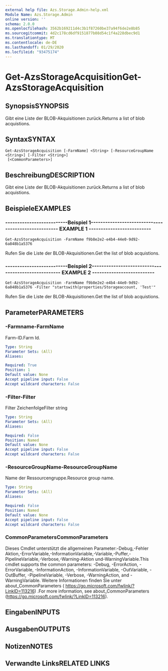 ```yaml
---
external help file: Azs.Storage.Admin-help.xml
Module Name: Azs.Storage.Admin
online version: ''
schema: 2.0.0
ms.openlocfilehash: 3562b169211d4c3b1f87260be37a94f6de2e8b85
ms.sourcegitcommit: 4d2c178cd6df9151877b08d54c1f4a228dbec9d1
ms.translationtype: MT
ms.contentlocale: de-DE
ms.lasthandoff: 01/29/2020
ms.locfileid: "93475174"
---
```

# <span data-ttu-id="b0b6a-101">Get-AzsStorageAcquisition</span><span class="sxs-lookup"><span data-stu-id="b0b6a-101">Get-AzsStorageAcquisition</span></span>

## <span data-ttu-id="b0b6a-102">Synopsis</span><span class="sxs-lookup"><span data-stu-id="b0b6a-102">SYNOPSIS</span></span>
<span data-ttu-id="b0b6a-103">Gibt eine Liste der BLOB-Akquisitionen zurück.</span><span class="sxs-lookup"><span data-stu-id="b0b6a-103">Returns a list of blob acquistions.</span></span>

## <span data-ttu-id="b0b6a-104">Syntax</span><span class="sxs-lookup"><span data-stu-id="b0b6a-104">SYNTAX</span></span>

```
Get-AzsStorageAcquisition [-FarmName] <String> [-ResourceGroupName <String>] [-Filter <String>]
 [<CommonParameters>]
```

## <span data-ttu-id="b0b6a-105">Beschreibung</span><span class="sxs-lookup"><span data-stu-id="b0b6a-105">DESCRIPTION</span></span>
<span data-ttu-id="b0b6a-106">Gibt eine Liste der BLOB-Akquisitionen zurück.</span><span class="sxs-lookup"><span data-stu-id="b0b6a-106">Returns a list of blob acquistions.</span></span>

## <span data-ttu-id="b0b6a-107">Beispiele</span><span class="sxs-lookup"><span data-stu-id="b0b6a-107">EXAMPLES</span></span>

### <span data-ttu-id="b0b6a-108">--------------------------Beispiel 1--------------------------</span><span class="sxs-lookup"><span data-stu-id="b0b6a-108">-------------------------- EXAMPLE 1 --------------------------</span></span>
```
Get-AzsStorageAcquisition -FarmName f9b8e2e2-e4b4-44e0-9d92-6a848b1a5376
```

<span data-ttu-id="b0b6a-109">Rufen Sie die Liste der BLOB-Akquisitionen.</span><span class="sxs-lookup"><span data-stu-id="b0b6a-109">Get the list of blob acquistions.</span></span>

### <span data-ttu-id="b0b6a-110">--------------------------Beispiel 2--------------------------</span><span class="sxs-lookup"><span data-stu-id="b0b6a-110">-------------------------- EXAMPLE 2 --------------------------</span></span>
```
Get-AzsStorageAcquisition -FarmName f9b8e2e2-e4b4-44e0-9d92-6a848b1a5376 -Filter "startswith(properties/Storageaccount, 'Test'"
```

<span data-ttu-id="b0b6a-111">Rufen Sie die Liste der BLOB-Akquisitionen.</span><span class="sxs-lookup"><span data-stu-id="b0b6a-111">Get the list of blob acquistions.</span></span>

## <span data-ttu-id="b0b6a-112">Parameter</span><span class="sxs-lookup"><span data-stu-id="b0b6a-112">PARAMETERS</span></span>

### <span data-ttu-id="b0b6a-113">-Farmname</span><span class="sxs-lookup"><span data-stu-id="b0b6a-113">-FarmName</span></span>
<span data-ttu-id="b0b6a-114">Farm-ID.</span><span class="sxs-lookup"><span data-stu-id="b0b6a-114">Farm Id.</span></span>

```yaml
Type: String
Parameter Sets: (All)
Aliases: 

Required: True
Position: 1
Default value: None
Accept pipeline input: False
Accept wildcard characters: False
```

### <span data-ttu-id="b0b6a-115">-Filter</span><span class="sxs-lookup"><span data-stu-id="b0b6a-115">-Filter</span></span>
<span data-ttu-id="b0b6a-116">Filter Zeichenfolge</span><span class="sxs-lookup"><span data-stu-id="b0b6a-116">Filter string</span></span>

```yaml
Type: String
Parameter Sets: (All)
Aliases: 

Required: False
Position: Named
Default value: None
Accept pipeline input: False
Accept wildcard characters: False
```

### <span data-ttu-id="b0b6a-117">-ResourceGroupName</span><span class="sxs-lookup"><span data-stu-id="b0b6a-117">-ResourceGroupName</span></span>
<span data-ttu-id="b0b6a-118">Name der Ressourcengruppe.</span><span class="sxs-lookup"><span data-stu-id="b0b6a-118">Resource group name.</span></span>

```yaml
Type: String
Parameter Sets: (All)
Aliases: 

Required: False
Position: Named
Default value: None
Accept pipeline input: False
Accept wildcard characters: False
```

### <span data-ttu-id="b0b6a-119">CommonParameters</span><span class="sxs-lookup"><span data-stu-id="b0b6a-119">CommonParameters</span></span>
<span data-ttu-id="b0b6a-120">Dieses Cmdlet unterstützt die allgemeinen Parameter:-Debug,-Fehler Aktion,-ErrorVariable,-InformationVariable,-Variable,-Puffer,-PipelineVariable,-Verbose,-Warning-Aktion und-WarningVariable.</span><span class="sxs-lookup"><span data-stu-id="b0b6a-120">This cmdlet supports the common parameters: -Debug, -ErrorAction, -ErrorVariable, -InformationAction, -InformationVariable, -OutVariable, -OutBuffer, -PipelineVariable, -Verbose, -WarningAction, and -WarningVariable.</span></span> <span data-ttu-id="b0b6a-121">Weitere Informationen finden Sie unter about_CommonParameters ( https://go.microsoft.com/fwlink/?LinkID=113216) .</span><span class="sxs-lookup"><span data-stu-id="b0b6a-121">For more information, see about_CommonParameters (https://go.microsoft.com/fwlink/?LinkID=113216).</span></span>

## <span data-ttu-id="b0b6a-122">Eingaben</span><span class="sxs-lookup"><span data-stu-id="b0b6a-122">INPUTS</span></span>

## <span data-ttu-id="b0b6a-123">Ausgaben</span><span class="sxs-lookup"><span data-stu-id="b0b6a-123">OUTPUTS</span></span>

## <span data-ttu-id="b0b6a-124">Notizen</span><span class="sxs-lookup"><span data-stu-id="b0b6a-124">NOTES</span></span>

## <span data-ttu-id="b0b6a-125">Verwandte Links</span><span class="sxs-lookup"><span data-stu-id="b0b6a-125">RELATED LINKS</span></span>


